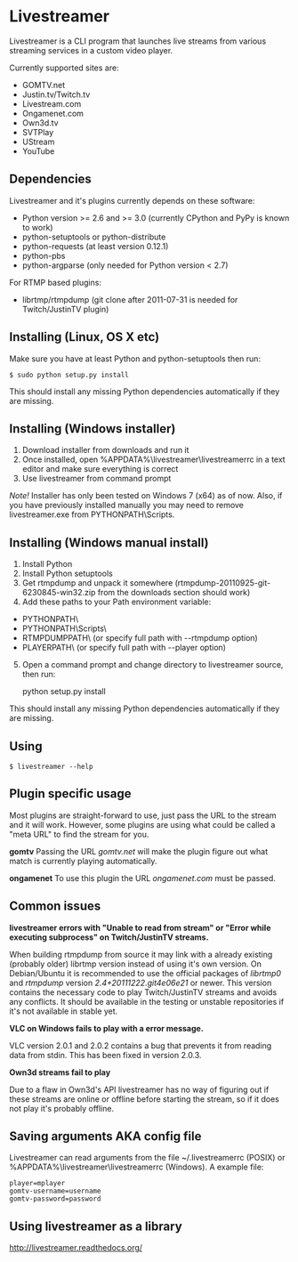Livestreamer
============
Livestreamer is a CLI program that launches live streams from various streaming services in a custom video player.

Currently supported sites are:

* GOMTV.net
* Justin.tv/Twitch.tv
* Livestream.com
* Ongamenet.com
* Own3d.tv
* SVTPlay
* UStream
* YouTube


Dependencies
------------
Livestreamer and it's plugins currently depends on these software:

* Python version >= 2.6 and >= 3.0 (currently CPython and PyPy is known to work)
* python-setuptools or python-distribute
* python-requests (at least version 0.12.1)
* python-pbs
* python-argparse (only needed for Python version < 2.7)

For RTMP based plugins:
* librtmp/rtmpdump (git clone after 2011-07-31 is needed for Twitch/JustinTV plugin)


Installing (Linux, OS X etc)
----------
Make sure you have at least Python and python-setuptools then run:

    $ sudo python setup.py install

This should install any missing Python dependencies automatically if they are missing.


Installing (Windows installer)
-----------------------------
1. Download installer from downloads and run it
2. Once installed, open  %APPDATA%\livestreamer\livestreamerrc in a text editor and make sure everything is correct
3. Use livestreamer from command prompt

*Note!* Installer has only been tested on Windows 7 (x64) as of now. Also, if you have previously installed manually you may need to remove livestreamer.exe from PYTHONPATH\Scripts.


Installing (Windows manual install)
---------------------------------
1. Install Python
2. Install Python setuptools
3. Get rtmpdump and unpack it somewhere (rtmpdump-20110925-git-6230845-win32.zip from the downloads section should work)
4. Add these paths to your Path environment variable:
 * PYTHONPATH\
 * PYTHONPATH\Scripts\
 * RTMPDUMPPATH\ (or specify full path with --rtmpdump option)
 * PLAYERPATH\ (or specify full path with --player option)

5. Open a command prompt and change directory to livestreamer source, then run:

    python setup.py install

This should install any missing Python dependencies automatically if they are missing.


Using
-----
    $ livestreamer --help

Plugin specific usage
---------------------
Most plugins are straight-forward to use, just pass the URL to the stream and it will work.
However, some plugins are using what could be called a "meta URL" to find the stream for you.


**gomtv**
Passing the URL *gomtv.net* will make the plugin figure out what match is currently playing automatically.

**ongamenet**
To use this plugin the URL *ongamenet.com* must be passed. 


Common issues
-------------
**livestreamer errors with "Unable to read from stream" or "Error while executing subprocess" on Twitch/JustinTV streams.**

When building rtmpdump from source it may link with a already existing (probably older) librtmp version instead of using it's
own version. On Debian/Ubuntu it is recommended to use the official packages of *librtmp0* and *rtmpdump* version
*2.4+20111222.git4e06e21* or newer. This version contains the necessary code to play Twitch/JustinTV streams and
avoids any conflicts. It should be available in the testing or unstable repositories if it's not available in stable yet.


**VLC on Windows fails to play with a error message.**

VLC version 2.0.1 and 2.0.2 contains a bug that prevents it from reading data from stdin.
This has been fixed in version 2.0.3.


**Own3d streams fail to play**

Due to a flaw in Own3d's API livestreamer has no way of figuring out if these streams are online or offline
before starting the stream, so if it does not play it's probably offline.


Saving arguments AKA config file
--------------------------------
Livestreamer can read arguments from the file ~/.livestreamerrc (POSIX) or %APPDATA%\livestreamer\livestreamerrc (Windows).
A example file:

    player=mplayer
    gomtv-username=username
    gomtv-password=password


Using livestreamer as a library
-------------------------------

http://livestreamer.readthedocs.org/

